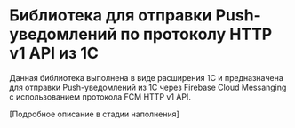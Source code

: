 # Библиотека для отправки Push-уведомлений по протоколу  HTTP v1 API из 1С
Данная библиотека выполнена в виде расширения 1С и предназначена для отправки Push-уведомлений из 1С через Firebase Cloud Messanging с использованием протокола FCM HTTP v1 API.

[Подробное описание в стадии наполнения]
